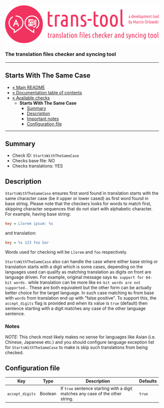![trans-tool logo](../../artwork/trans-tool-logo.png)

### The translation files checker and syncing tool ###

---

## Starts With The Same Case ##

* [« Main README](../../README.md)
* [« Documentation table of contents](../README.md)
* [« Available checks](README.md)
  * **Starts With The Same Case**
    * [Summary](#summary)
    * [Description](#description)
    * [Important notes](#notes)
    * [Configuration file](#configuration-file)

---

## Summary ##

* Check ID: `StartsWithTheSameCase`
* Checks base file: NO
* Checks translations: YES

## Description ##

`StartsWithTheSameCase` ensures first word found in translation starts with the same character
case (be it upper or lower cased) as first word found in base string. Please note that the checkers
looks for words to match first, skipping character sequences that do not start with alphabetic
character. For example, having base string:

```ini
key = Llorem ipsum: %s
```

and translation:

```ini
key = %s 123 foo bar
```

Words used for checking will be `Llorem` and `foo` respectively.

`StartsWithTheSameCase` also can handle the case where either base string or translation starts with
a digit which is some cases, depending on the languages used can qualify as matching translation as
digits on front are language driven. For example, original message
says `No support for 64-bit words.` while translation can be more
like `64-bit words are not supported.`. These are both equivalent but the other form can be actually
better choice for the target language. In such case matching `No` from base with `words` from
translation end up with "false positive". To support this, the `accept_digits` flag is provided and
when its value is `true` (default) then sentence starting with a digit matches any case of the other
language sentence.

### Notes ###

*NOTE:* This check most likely makes no sense for languages like Asian (i.e. Chinese, Japanese etc.)
and you should configure language exception list for `StartsWithTheSameCase` to make is skip such
translations from being checked.

## Configuration file ##

| Key             | Type    | Description                                                                     | Defaults |
|-----------------|---------|---------------------------------------------------------------------------------|----------|
| `accept_digits` | Boolean | If `true` sentence starting with a digit matches any case of the other string.  | `true`   |
